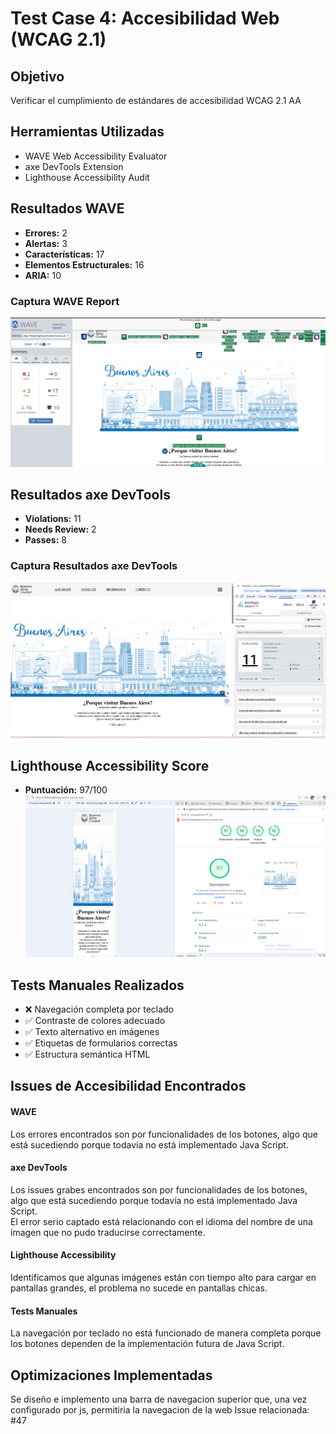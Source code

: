 # Test Case 4: Accesibilidad Web (WCAG 2.1)

## Objetivo
Verificar el cumplimiento de estándares de accesibilidad WCAG 2.1 AA

## Herramientas Utilizadas
- WAVE Web Accessibility Evaluator
- axe DevTools Extension
- Lighthouse Accessibility Audit

## Resultados WAVE
- **Errores:** 2
- **Alertas:** 3  
- **Características:** 17
- **Elementos Estructurales:** 16
- **ARIA:** 10

### Captura WAVE Report
![WAVE Report](../screenshots/wave-report.png)

## Resultados axe DevTools
- **Violations:** 11
- **Needs Review:** 2
- **Passes:** 8

### Captura Resultados axe DevTools
![axe DevTools](../screenshots/axe-dev-tools.png)

## Lighthouse Accessibility Score
- **Puntuación:** 97/100
![Lighthouse Accessibility](../screenshots/lighthouse-accessibility.png)

## Tests Manuales Realizados
- ❌ Navegación completa por teclado
- ✅ Contraste de colores adecuado
- ✅ Texto alternativo en imágenes
- ✅ Etiquetas de formularios correctas
- ✅ Estructura semántica HTML

## Issues de Accesibilidad Encontrados  
#### WAVE  
Los errores encontrados son por funcionalidades de los botones, algo que está sucediendo porque todavía no está implementado Java Script.  

#### axe DevTools  
Los issues grabes encontrados son por funcionalidades de los botones, algo que está sucediendo porque todavía no está implementado Java Script.  
El error serio captado está relacionando con el idioma del nombre de una imagen que no pudo traducirse correctamente.  

#### Lighthouse Accessibility  
Identificamos que algunas imágenes están con tiempo alto para cargar en pantallas grandes, el problema no sucede en pantallas chicas.  

#### Tests Manuales
La navegación por teclado no está funcionado de manera completa porque los botones dependen de la implementación futura de Java Script. 

## Optimizaciones Implementadas
Se diseño e implemento una barra de navegacion superior que, una vez configurado por js, permitiria la navegacion de la web
Issue relacionada: #47

